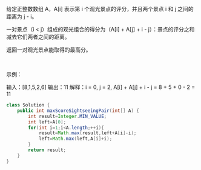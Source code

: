 给定正整数数组 A，A[i] 表示第 i 个观光景点的评分，并且两个景点 i 和 j 之间的距离为 j - i。

一对景点（i < j）组成的观光组合的得分为（A[i] + A[j] + i - j）：景点的评分之和减去它们两者之间的距离。

返回一对观光景点能取得的最高分。

 

示例：

输入：[8,1,5,2,6]
输出：11
解释：i = 0, j = 2, A[i] + A[j] + i - j = 8 + 5 + 0 - 2 = 11




```java
class Solution {
    public int maxScoreSightseeingPair(int[] A) {
        int result=Integer.MIN_VALUE;
        int left=A[0];
        for(int i=1;i<A.length;++i){
            result=Math.max(result,left+A[i]-i);
            left=Math.max(left,A[i]+i);
        }        
        return result;
    }
}
```
